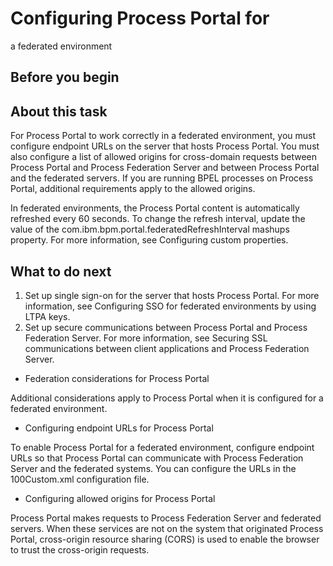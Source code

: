 # Configuring Process Portal for
a federated environment

## Before you begin

## About this task

For Process Portal to work correctly in a
federated environment, you must configure endpoint URLs on the server that hosts Process Portal. You must also configure a list of allowed
origins for cross-domain requests between Process Portal and Process Federation Server and between Process Portal and the federated servers. If you are running
BPEL processes on Process Portal, additional
requirements apply to the allowed origins.

In federated environments,
the Process Portal content
is automatically refreshed every 60 seconds. To change the refresh
interval, update the value of the com.ibm.bpm.portal.federatedRefreshInterval mashups
property. For more information, see Configuring custom properties.

## What to do next

1. Set up single sign-on for the server that hosts Process Portal. For more information, see Configuring SSO for federated environments by using LTPA keys.
2. Set up secure communications between Process Portal and Process Federation Server.
For more information, see Securing SSL communications between client applications and Process Federation Server.

- Federation considerations for Process Portal

Additional considerations apply to Process Portal when it is configured for a federated environment.
- Configuring endpoint URLs for Process Portal

To enable Process Portal for a federated environment, configure endpoint URLs so that Process Portal can communicate with Process Federation Server and the federated systems. You can configure the URLs in the 100Custom.xml configuration file.
- Configuring allowed origins for Process Portal

Process Portal makes requests to Process Federation Server and federated servers. When these services are not on the system that originated Process Portal, cross-origin resource sharing (CORS) is used to enable the browser to trust the cross-origin requests.